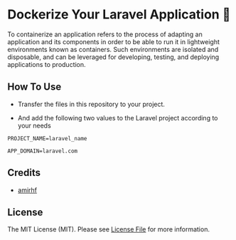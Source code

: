 # Dockerize Your Laravel Application 🐳

To containerize an application refers to the process of adapting an application and its components in order to be able
to run it in lightweight environments known as containers. Such environments are isolated and disposable, and can be
leveraged for developing, testing, and deploying applications to production.

## How To Use

- Transfer the files in this repository to your project.

- And add the following two values to the Laravel project according to your needs

`PROJECT_NAME=laravel_name`

`APP_DOMAIN=laravel.com`


## Credits

- [amirhf](https://github.com/amirhf)

## License

The MIT License (MIT). Please see [License File](LICENSE.md) for more information.
